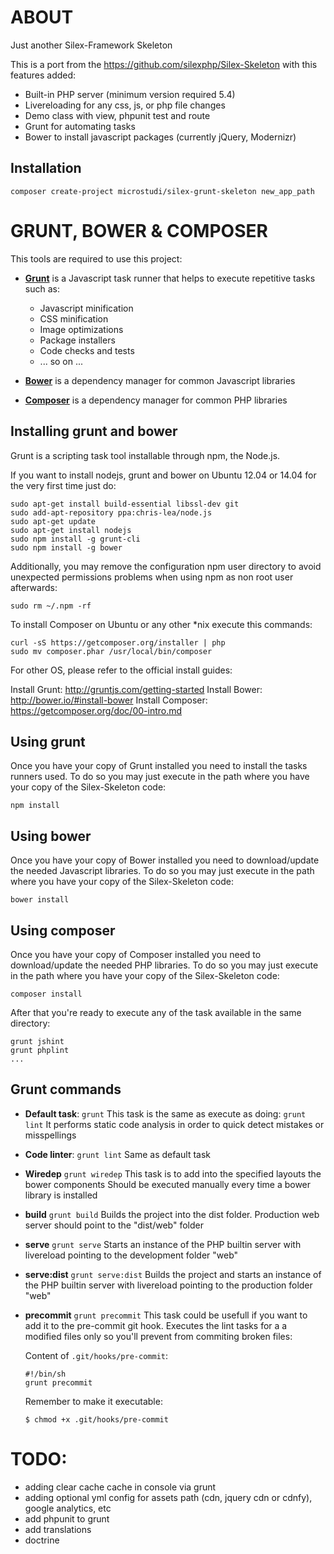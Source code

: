 ABOUT
=====

Just another Silex-Framework Skeleton

This is a port from the https://github.com/silexphp/Silex-Skeleton with this features added:

* Built-in PHP server (minimum version required 5.4)
* Livereloading for any css, js, or php file changes
* Demo class with view, phpunit test and route
* Grunt for automating tasks
* Bower to install javascript packages (currently jQuery, Modernizr)

## Installation

```
composer create-project microstudi/silex-grunt-skeleton new_app_path
```

GRUNT, BOWER & COMPOSER
=======================

This tools are required to use this project:

* [**Grunt**](http://gruntjs.com/) is a Javascript task runner that helps to execute repetitive tasks such as:
    * Javascript minification
    * CSS minification
    * Image optimizations
    * Package installers
    * Code checks and tests
    * ... so on ...

* [**Bower**](http://bower.io/) is a dependency manager for common Javascript libraries

* [**Composer**](https://getcomposer.org/) is a dependency manager for common PHP libraries

## Installing grunt and bower

Grunt is a scripting task tool installable through npm, the Node.js.

If you want to install nodejs, grunt and bower on Ubuntu 12.04 or 14.04 for the very first time just do:
```
sudo apt-get install build-essential libssl-dev git
sudo add-apt-repository ppa:chris-lea/node.js
sudo apt-get update
sudo apt-get install nodejs
sudo npm install -g grunt-cli
sudo npm install -g bower
```
Additionally, you may remove the configuration npm user directory to avoid
unexpected permissions problems when using npm as non root user afterwards:
```
sudo rm ~/.npm -rf 
```

To install Composer on Ubuntu or any other *nix execute this commands:
```
curl -sS https://getcomposer.org/installer | php
sudo mv composer.phar /usr/local/bin/composer
```

For other OS, please refer to the official install guides:

Install Grunt: http://gruntjs.com/getting-started
Install Bower: http://bower.io/#install-bower
Install Composer: https://getcomposer.org/doc/00-intro.md


## Using grunt

Once you have your copy of Grunt installed you need to install the tasks runners used.
To do so you may just execute in the path where you have your copy of the Silex-Skeleton code:

```
npm install
```

## Using bower

Once you have your copy of Bower installed you need to download/update the needed Javascript libraries.
To do so you may just execute in the path where you have your copy of the Silex-Skeleton code:

```
bower install
```

## Using composer

Once you have your copy of Composer installed you need to download/update the needed PHP libraries.
To do so you may just execute in the path where you have your copy of the Silex-Skeleton code:

```
composer install
```

After that you're ready to execute any of the task available in the same directory:
```
grunt jshint
grunt phplint
...
``` 

## Grunt commands

* **Default task**: `grunt`
  This task is the same as execute as doing: `grunt lint`
  It performs static code analysis in order to quick detect mistakes or misspellings

* **Code linter**: `grunt lint`
  Same as default task

* **Wiredep** `grunt wiredep`
  This task is to add into the specified layouts the bower components
  Should be executed manually every time a bower library is installed

* **build** `grunt build`
  Builds the project into the dist folder. Production web server should point to 
  the "dist/web" folder

* **serve** `grunt serve`
  Starts an instance of the PHP builtin server with livereload pointing to the development
  folder "web"

* **serve:dist** `grunt serve:dist`
  Builds the project and starts an instance of the PHP builtin server with
  livereload pointing to the production folder "web"

* **precommit** `grunt precommit`
  This task could be usefull if you want to add it to the pre-commit git hook.
  Executes the lint tasks for a a modified files only so you'll prevent from
  commiting broken files:

  Content of `.git/hooks/pre-commit`:
  ```
  #!/bin/sh
  grunt precommit
  ```
  Remember to make it executable:

  `$ chmod +x .git/hooks/pre-commit`

TODO:
=====
- adding clear cache cache in console via grunt
- adding optional yml config for assets path (cdn, jquery cdn or cdnfy), google analytics, etc
- add phpunit to grunt
- add translations
- doctrine

